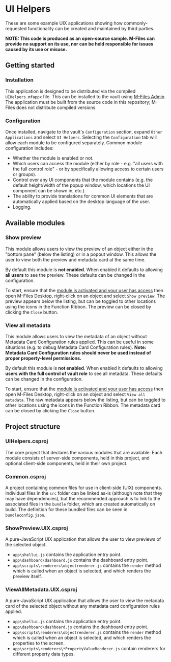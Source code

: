# UI Helpers

These are some example UIX applications showing how commonly-requested functionality can be created and maintained by third parties.

**NOTE: This code is produced as an open-source sample.  M-Files can provide no support on its use, nor can be held responsible for issues caused by its use or misuse.**

## Getting started

### Installation

This application is designed to be distributed via the compiled `UIHelpers.mfappx` file.  This can be installed to the vault using [M-Files Admin](https://www.m-files.com/user-guide/latest/eng/Applications.html).  The application must be built from the source code in this repository; M-Files does not distribute compiled versions.

### Configuration

Once installed, navigate to the vault's `Configuration` section, expand `Other Applications` and select `UI Helpers`.  Selecting the `Configuration` tab will allow each module to be configured separately.  Common module configuration includes:

* Whether the module is enabled or not.
* Which users can access the module (either by role - e.g. "all users with the full control role" - or by specifically allowing access to certain users or groups).
* Control over any UI components that the module contains (e.g. the default height/width of the popup window, which locations the UI component can be shown in, etc.).
* The ability to provide translations for common UI elements that are automatically applied based on the desktop language of the user.
* Logging.

## Available modules

### Show preview

This module allows users to view the preview of an object either in the "bottom pane" (below the listing) or in a popout window.  This allows the user to view both the preview and metadata card at the same time.

By default this module is **not enabled**.  When enabled it defaults to allowing **all users** to see the preview.  These defaults can be changed in the configuration.

To start, ensure that the [module is activated and your user has access](#getting-started) then open M-Files Desktop, right-click on an object and select `Show preview`.  The preview appears below the listing, but can be toggled to other locations using the icons in the Function Ribbon.  The preview can be closed by clicking the `Close` button.

### View all metadata

This module allows users to view the metadata of an object without Metadata Card Configuration rules applied.  This can be useful in some situations (e.g. to debug Metadata Card Configuration rules).  **Note: Metadata Card Configuration rules should never be used instead of proper property-level permissions.**

By default this module is **not enabled**.  When enabled it defaults to allowing **users with the full control of vault role** to see all metadata.  These defaults can be changed in the configuration.

To start, ensure that the [module is activated and your user has access](#getting-started) then open M-Files Desktop, right-click on an object and select `View all metadata`.  The raw metadata appears below the listing, but can be toggled to other locations using the icons in the Function Ribbon.  The metadata card can be closed by clicking the `Close` button.

## Project structure

### UIHelpers.csproj

The core project that declares the various modules that are available.  Each module consists of server-side components, held in this project, and optional client-side components, held in their own project.

### Common.csproj

A project containing common files for use in client-side (UIX) components.  Individual files in the `src` folder can be linked as-is (although note that they may have dependencies), but the recommended approach is to link to the associated files in the `bundle` folder, which are created automatically on build.  The definition for these bundled files can be seen in `bundleconfig.json`.

### ShowPreview.UIX.csproj

A pure-JavaScript UIX application that allows the user to view previews of the selected object.

* `app\shellui.js` contains the application entry point.
* `app\dashboard\dashboard.js` contains the dashboard entry point.
* `app\scripts\renderers\objectrenderer.js` contains the `render` method which is called when an object is selected, and which renders the preview itself.

### ViewAllMetadata.UIX.csproj

A pure-JavaScript UIX application that allows the user to view the metadata card of the selected object without any metadata card configuration rules applied.

* `app\shellui.js` contains the application entry point.
* `app\dashboard\dashboard.js` contains the dashboard entry point.
* `app\scripts\renderers\objectrenderer.js` contains the `render` method which is called when an object is selected, and which renders the properties to the screen.
* `app\scripts\renderers\*PropertyValueRenderer.js` contain renderers for different property data types.
